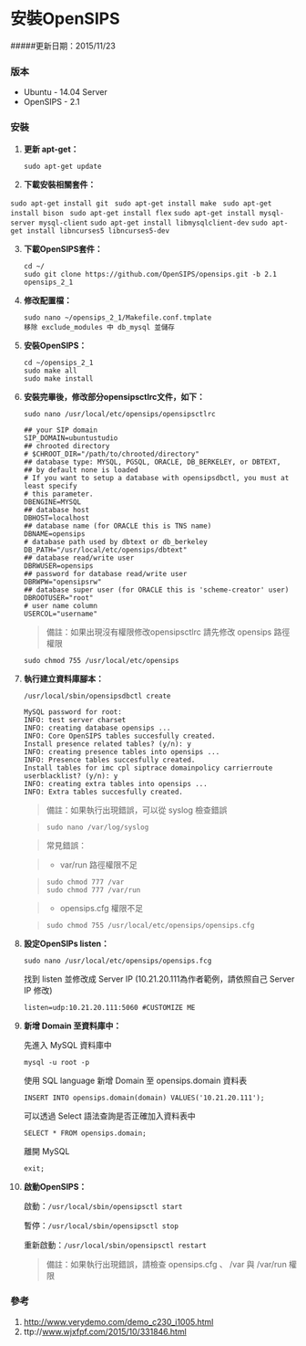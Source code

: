 **安裝OpenSIPS** 
=======
#####更新日期：2015/11/23
### **版本**
*   Ubuntu - 14.04 Server
*   OpenSIPS - 2.1 

### **安裝**
1. **更新 apt-get：**

   ``sudo apt-get update ``

2. **下載安裝相關套件：**

  ``sudo apt-get install git ``
  ``sudo apt-get install make ``
  ``sudo apt-get install bison ``
  ``sudo apt-get install flex``
  ``sudo apt-get install mysql-server mysql-client``
  ``sudo apt-get install libmysqlclient-dev``
  ``sudo apt-get install libncurses5 libncurses5-dev``

3. **下載OpenSIPS套件：**

    ``cd ~/``<br>
    ``sudo git clone https://github.com/OpenSIPS/opensips.git -b 2.1 opensips_2_1``

4. **修改配置檔：**

   ``sudo nano ~/opensips_2_1/Makefile.conf.tmplate``<br>
   ``移除 exclude_modules 中 db_mysql 並儲存``

5. **安裝OpenSIPS：**

   ``cd ~/opensips_2_1``<br>
   ``sudo make all``<br>
   ``sudo make install``

6. **安裝完畢後，修改部分opensipsctlrc文件，如下：**

   ``sudo nano /usr/local/etc/opensips/opensipsctlrc`` 
   
	```
	## your SIP domain
	SIP_DOMAIN=ubuntustudio
	## chrooted directory
	# $CHROOT_DIR="/path/to/chrooted/directory"
	## database type: MYSQL, PGSQL, ORACLE, DB_BERKELEY, or DBTEXT, 
	## by default none is loaded
	# If you want to setup a database with opensipsdbctl, you must at least specify
	# this parameter.
	DBENGINE=MYSQL
	## database host
	DBHOST=localhost
	## database name (for ORACLE this is TNS name)
	DBNAME=opensips
	# database path used by dbtext or db_berkeley
	DB_PATH="/usr/local/etc/opensips/dbtext"
	## database read/write user
	DBRWUSER=opensips
	## password for database read/write user
	DBRWPW="opensipsrw"
	## database super user (for ORACLE this is 'scheme-creator' user)
	DBROOTUSER="root"
	# user name column
	USERCOL="username"
	```
	
   >備註：如果出現沒有權限修改opensipsctlrc 請先修改 opensips 路徑權限
   
   ``sudo chmod 755 /usr/local/etc/opensips``

7. **執行建立資料庫腳本：**

   ``/usr/local/sbin/opensipsdbctl create``
   
	```
	MySQL password for root: 
	INFO: test server charset
	INFO: creating database opensips ...
	INFO: Core OpenSIPS tables succesfully created.
	Install presence related tables? (y/n): y  
	INFO: creating presence tables into opensips ...
	INFO: Presence tables succesfully created.
	Install tables for imc cpl siptrace domainpolicy carrierroute userblacklist? (y/n): y
	INFO: creating extra tables into opensips ...
	INFO: Extra tables succesfully created.
	```
	
   >備註：如果執行出現錯誤，可以從 syslog 檢查錯誤
   
	>``sudo nano /var/log/syslog``
	
   >常見錯誤：
   
	>* var/run 路徑權限不足
	
	>	``sudo chmod 777 /var``<br>
	>	``sudo chmod 777 /var/run``
	
	>* opensips.cfg 權限不足
   
	>	``sudo chmod 755 /usr/local/etc/opensips/opensips.cfg``

8. **設定OpenSIPs listen：**

	``sudo nano /usr/local/etc/opensips/opensips.fcg``
	
	找到 listen 並修改成 Server IP (10.21.20.111為作者範例，請依照自己 Server IP 修改)
	
	``listen=udp:10.21.20.111:5060 #CUSTOMIZE ME``

9. **新增 Domain 至資料庫中：**

	先進入 MySQL 資料庫中
	
	``mysql -u root -p``
	
	使用 SQL language 新增 Domain 至 opensips.domain 資料表

	``INSERT INTO opensips.domain(domain) VALUES('10.21.20.111');``
	
	可以透過 Select 語法查詢是否正確加入資料表中
	
	``SELECT * FROM opensips.domain;``

	離開 MySQL
	
	``exit;``

10. **啟動OpenSIPS：**

	啟動：``/usr/local/sbin/opensipsctl start``
	
	暫停：``/usr/local/sbin/opensipsctl stop``
	
	重新啟動：``/usr/local/sbin/opensipsctl restart``
	
	>備註：如果執行出現錯誤，請檢查 opensips.cfg 、 /var 與 /var/run 權限

### **參考**
1. http://www.verydemo.com/demo_c230_i1005.html
2. ttp://www.wjxfpf.com/2015/10/331846.html



